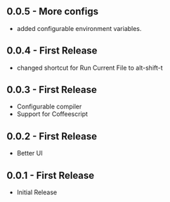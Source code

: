 ## 0.0.5 - More configs
* added configurable environment variables.

## 0.0.4 - First Release
* changed shortcut for Run Current File to alt-shift-t

## 0.0.3 - First Release
* Configurable compiler
* Support for Coffeescript

## 0.0.2 - First Release
* Better UI

## 0.0.1 - First Release
* Initial Release
